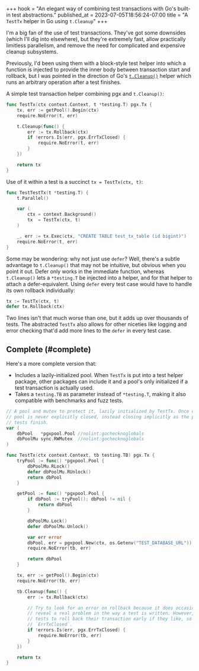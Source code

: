 +++
hook = "An elegant way of combining test transactions with Go's built-in test abstractions."
published_at = 2023-07-05T18:56:24-07:00
title = "A `TestTx` helper in Go using `t.Cleanup`"
+++

I'm a big fan of the use of test transactions. They've got some downsides (which I'll dig into elsewhere), but they're extremely fast, allow practically limitless parallelism, and remove the need for complicated and expensive cleanup subsystems.

Previously, I'd been using them with a block-style test helper into which a function is injected to provide the inner body between transaction start and rollback, but I was pointed in the direction of Go's [`t.Cleanup()`](https://pkg.go.dev/testing#T.Cleanup) helper which runs an arbitrary operation after a test finishes.

A simple test transaction helper combining pgx and `t.Cleanup()`:

``` go
func TestTx(ctx context.Context, t *testing.T) pgx.Tx {
	tx, err := getPool().Begin(ctx)
	require.NoError(t, err)

	t.Cleanup(func() {
		err := tx.Rollback(ctx)
		if !errors.Is(err, pgx.ErrTxClosed) {
			require.NoError(t, err)
		}
	})

	return tx
}
```

Use of it within a test is a succinct `tx = TestTx(ctx, t)`:

``` go
func TestTestTx(t *testing.T) {
	t.Parallel()

    var (
        ctx = context.Background()
        tx  = TestTx(ctx, t)
    )

	_, err := tx.Exec(ctx, "CREATE TABLE test_tx_table (id bigint)")
	require.NoError(t, err)
}
```

Some may be wondering: why not just use `defer`? Well, there's a subtle advantage to `t.Cleanup()` that may not be intuitive, but obvious when you point it out. Defer only works in the immediate function, whereas `t.Cleanup()` lets a `*testing.T` be injected into a helper, and for that helper to attach a defer-equivalent. Using `defer` every test case would have to handle its own rollback individually:

``` go
tx := TestTx(ctx, t)
defer tx.Rollback(ctx)
```

Two lines isn't that much worse than one, but it adds up over thousands of tests. The abstracted `TestTx` also allows for other niceties like logging and error checking that'd add more lines to the `defer` in every test case.

## Complete (#complete)

Here's a more complete version that:

* Includes a lazily-initialized pool. When `TestTx` is put into a test helper package, other packages can include it and a pool's only initialized if a test transaction is actually used.
* Takes a `testing.TB` as parameter instead of `*testing.T`, making it also compatible with benchmarks and fuzz tests.

``` go
// A pool and mutex to protect it, lazily initialized by TestTx. Once open, this
// pool is never explicitly closed, instead closing implicitly as the package
// tests finish.
var (
	dbPool   *pgxpool.Pool //nolint:gochecknoglobals
	dbPoolMu sync.RWMutex  //nolint:gochecknoglobals
)

func TestTx(ctx context.Context, tb testing.TB) pgx.Tx {
	tryPool := func() *pgxpool.Pool {
		dbPoolMu.RLock()
		defer dbPoolMu.RUnlock()
		return dbPool
	}

	getPool := func() *pgxpool.Pool {
		if dbPool := tryPool(); dbPool != nil {
			return dbPool
		}

		dbPoolMu.Lock()
		defer dbPoolMu.Unlock()

		var err error
		dbPool, err = pgxpool.New(ctx, os.Getenv("TEST_DATABASE_URL"))
		require.NoError(tb, err)

		return dbPool
	}

	tx, err := getPool().Begin(ctx)
	require.NoError(tb, err)

	tb.Cleanup(func() {
		err := tx.Rollback(ctx)

		// Try to look for an error on rollback because it does occasionally
		// reveal a real problem in the way a test is written. However, allow
		// tests to roll back their transaction early if they like, so ignore
		// `ErrTxClosed`.
		if !errors.Is(err, pgx.ErrTxClosed) {
			require.NoError(tb, err)
		}
	})

	return tx
}
```